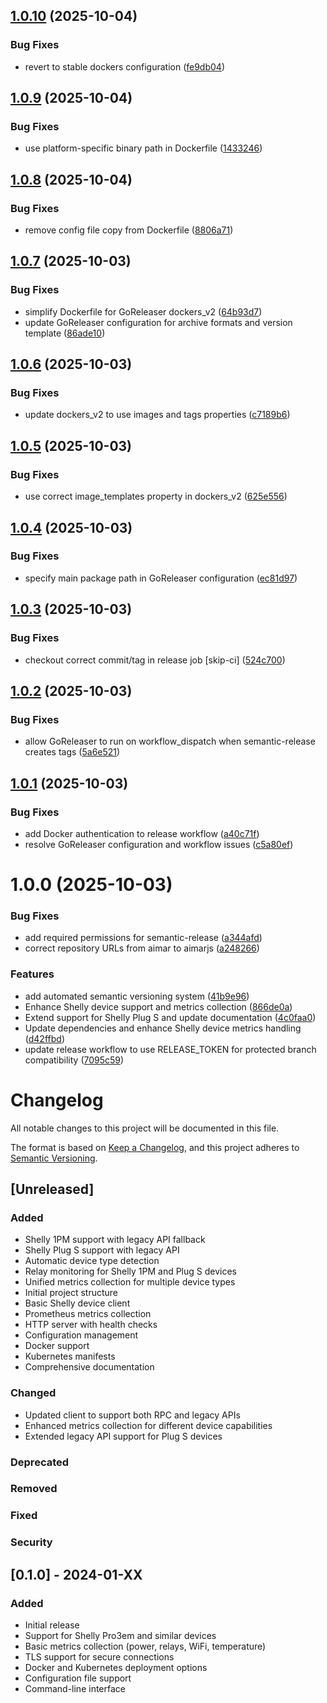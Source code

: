 ## [1.0.10](https://github.com/aimarjs/shelly-prometheus-exporter/compare/v1.0.9...v1.0.10) (2025-10-04)


### Bug Fixes

* revert to stable dockers configuration ([fe9db04](https://github.com/aimarjs/shelly-prometheus-exporter/commit/fe9db04cd25cc888f074daee6e475e381ef27dc3))

## [1.0.9](https://github.com/aimarjs/shelly-prometheus-exporter/compare/v1.0.8...v1.0.9) (2025-10-04)


### Bug Fixes

* use platform-specific binary path in Dockerfile ([1433246](https://github.com/aimarjs/shelly-prometheus-exporter/commit/14332462594806b700a69201c2f29d8f39bedef1))

## [1.0.8](https://github.com/aimarjs/shelly-prometheus-exporter/compare/v1.0.7...v1.0.8) (2025-10-04)


### Bug Fixes

* remove config file copy from Dockerfile ([8806a71](https://github.com/aimarjs/shelly-prometheus-exporter/commit/8806a716e64b7cd362d2c969a8f4490e219a1af3))

## [1.0.7](https://github.com/aimarjs/shelly-prometheus-exporter/compare/v1.0.6...v1.0.7) (2025-10-03)


### Bug Fixes

* simplify Dockerfile for GoReleaser dockers_v2 ([64b93d7](https://github.com/aimarjs/shelly-prometheus-exporter/commit/64b93d7a0e096cae7e1d79a1b7776f2646bc3336))
* update GoReleaser configuration for archive formats and version template ([86ade10](https://github.com/aimarjs/shelly-prometheus-exporter/commit/86ade10eeb89b6c1c65e6c2f3c498917f23b3c81))

## [1.0.6](https://github.com/aimarjs/shelly-prometheus-exporter/compare/v1.0.5...v1.0.6) (2025-10-03)


### Bug Fixes

* update dockers_v2 to use images and tags properties ([c7189b6](https://github.com/aimarjs/shelly-prometheus-exporter/commit/c7189b676a101537bf803c90a18c6ee126183652))

## [1.0.5](https://github.com/aimarjs/shelly-prometheus-exporter/compare/v1.0.4...v1.0.5) (2025-10-03)


### Bug Fixes

* use correct image_templates property in dockers_v2 ([625e556](https://github.com/aimarjs/shelly-prometheus-exporter/commit/625e556da927132f37296edb09531100f23c76d6))

## [1.0.4](https://github.com/aimarjs/shelly-prometheus-exporter/compare/v1.0.3...v1.0.4) (2025-10-03)


### Bug Fixes

* specify main package path in GoReleaser configuration ([ec81d97](https://github.com/aimarjs/shelly-prometheus-exporter/commit/ec81d97455d820fff2cce088428b8a8835ab0ebe))

## [1.0.3](https://github.com/aimarjs/shelly-prometheus-exporter/compare/v1.0.2...v1.0.3) (2025-10-03)


### Bug Fixes

* checkout correct commit/tag in release job [skip-ci] ([524c700](https://github.com/aimarjs/shelly-prometheus-exporter/commit/524c7009d5ad1c7cbe17da5a4ab413a86a444be6))

## [1.0.2](https://github.com/aimarjs/shelly-prometheus-exporter/compare/v1.0.1...v1.0.2) (2025-10-03)


### Bug Fixes

* allow GoReleaser to run on workflow_dispatch when semantic-release creates tags ([5a6e521](https://github.com/aimarjs/shelly-prometheus-exporter/commit/5a6e521ce9454d47d5e776ab67230efae988149b))

## [1.0.1](https://github.com/aimarjs/shelly-prometheus-exporter/compare/v1.0.0...v1.0.1) (2025-10-03)


### Bug Fixes

* add Docker authentication to release workflow ([a40c71f](https://github.com/aimarjs/shelly-prometheus-exporter/commit/a40c71fcd7436ac159909c9915ac397c9084e863))
* resolve GoReleaser configuration and workflow issues ([c5a80ef](https://github.com/aimarjs/shelly-prometheus-exporter/commit/c5a80ef9090d2955622e2a8a227d654e35b1cb0d))

# 1.0.0 (2025-10-03)


### Bug Fixes

* add required permissions for semantic-release ([a344afd](https://github.com/aimarjs/shelly-prometheus-exporter/commit/a344afd0c98f4f6b7b0f686a5b3ba4a9bbbbe1a2))
* correct repository URLs from aimar to aimarjs ([a248266](https://github.com/aimarjs/shelly-prometheus-exporter/commit/a24826618db3d2a365da3428d742db6749be708f))


### Features

* add automated semantic versioning system ([41b9e96](https://github.com/aimarjs/shelly-prometheus-exporter/commit/41b9e96bddfc87154d979f5073596367876c4247))
* Enhance Shelly device support and metrics collection ([866de0a](https://github.com/aimarjs/shelly-prometheus-exporter/commit/866de0aac002db2593532d77c4ff60bae202f963))
* Extend support for Shelly Plug S and update documentation ([4c0faa0](https://github.com/aimarjs/shelly-prometheus-exporter/commit/4c0faa06ac2e1b143796459b669c74e18bc3459b))
* Update dependencies and enhance Shelly device metrics handling ([d42ffbd](https://github.com/aimarjs/shelly-prometheus-exporter/commit/d42ffbda08542890b708ba9b0bffd29136021bdf))
* update release workflow to use RELEASE_TOKEN for protected branch compatibility ([7095c59](https://github.com/aimarjs/shelly-prometheus-exporter/commit/7095c59ccc286ef797f157aa571a43750aee0604))

# Changelog

All notable changes to this project will be documented in this file.

The format is based on [Keep a Changelog](https://keepachangelog.com/en/1.0.0/),
and this project adheres to [Semantic Versioning](https://semver.org/spec/v2.0.0.html).

## [Unreleased]

### Added

- Shelly 1PM support with legacy API fallback
- Shelly Plug S support with legacy API
- Automatic device type detection
- Relay monitoring for Shelly 1PM and Plug S devices
- Unified metrics collection for multiple device types
- Initial project structure
- Basic Shelly device client
- Prometheus metrics collection
- HTTP server with health checks
- Configuration management
- Docker support
- Kubernetes manifests
- Comprehensive documentation

### Changed

- Updated client to support both RPC and legacy APIs
- Enhanced metrics collection for different device capabilities
- Extended legacy API support for Plug S devices

### Deprecated

### Removed

### Fixed

### Security

## [0.1.0] - 2024-01-XX

### Added

- Initial release
- Support for Shelly Pro3em and similar devices
- Basic metrics collection (power, relays, WiFi, temperature)
- TLS support for secure connections
- Docker and Kubernetes deployment options
- Configuration file support
- Command-line interface
